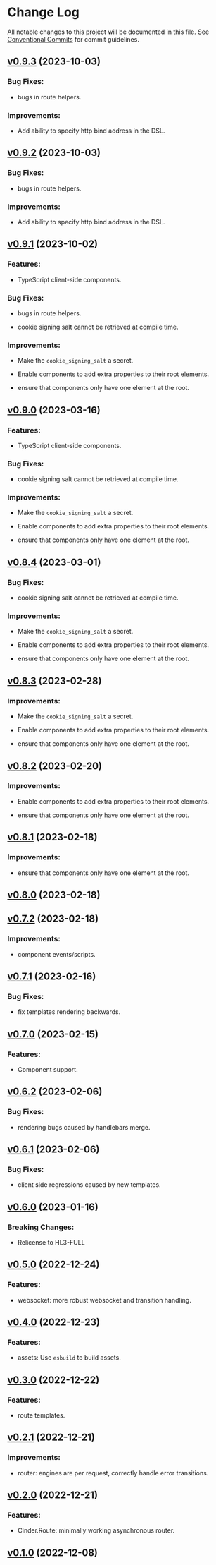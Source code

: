 # Change Log

All notable changes to this project will be documented in this file.
See [Conventional Commits](Https://conventionalcommits.org) for commit guidelines.

<!-- changelog -->

## [v0.9.3](https://code.harton.nz/cinder/cinder/compare/v0.9.2...v0.9.3) (2023-10-03)




### Bug Fixes:

* bugs in route helpers.

### Improvements:

* Add ability to specify http bind address in the DSL.

## [v0.9.2](https://code.harton.nz/cinder/cinder/compare/v0.9.1...v0.9.2) (2023-10-03)




### Bug Fixes:

* bugs in route helpers.

### Improvements:

* Add ability to specify http bind address in the DSL.

## [v0.9.1](https://code.harton.nz/cinder/cinder/compare/v0.9.0...v0.9.1) (2023-10-02)




### Features:

* TypeScript client-side components.

### Bug Fixes:

* bugs in route helpers.

* cookie signing salt cannot be retrieved at compile time.

### Improvements:

* Make the `cookie_signing_salt` a secret.

* Enable components to add extra properties to their root elements.

* ensure that components only have one element at the root.

## [v0.9.0](https://gitlab.com/jimsy/cinder/compare/v0.8.4...v0.9.0) (2023-03-16)




### Features:

* TypeScript client-side components.

### Bug Fixes:

* cookie signing salt cannot be retrieved at compile time.

### Improvements:

* Make the `cookie_signing_salt` a secret.

* Enable components to add extra properties to their root elements.

* ensure that components only have one element at the root.

## [v0.8.4](https://gitlab.com/jimsy/cinder/compare/v0.8.3...v0.8.4) (2023-03-01)




### Bug Fixes:

* cookie signing salt cannot be retrieved at compile time.

### Improvements:

* Make the `cookie_signing_salt` a secret.

* Enable components to add extra properties to their root elements.

* ensure that components only have one element at the root.

## [v0.8.3](https://gitlab.com/jimsy/cinder/compare/v0.8.2...v0.8.3) (2023-02-28)




### Improvements:

* Make the `cookie_signing_salt` a secret.

* Enable components to add extra properties to their root elements.

* ensure that components only have one element at the root.

## [v0.8.2](https://gitlab.com/jimsy/cinder/compare/v0.8.1...v0.8.2) (2023-02-20)




### Improvements:

* Enable components to add extra properties to their root elements.

* ensure that components only have one element at the root.

## [v0.8.1](https://gitlab.com/jimsy/cinder/compare/v0.8.0...v0.8.1) (2023-02-18)




### Improvements:

* ensure that components only have one element at the root.

## [v0.8.0](https://gitlab.com/jimsy/cinder/compare/v0.7.2...v0.8.0) (2023-02-18)




## [v0.7.2](https://gitlab.com/jimsy/cinder/compare/v0.7.1...v0.7.2) (2023-02-18)




### Improvements:

* component events/scripts.

## [v0.7.1](https://gitlab.com/jimsy/cinder/compare/v0.7.0...v0.7.1) (2023-02-16)




### Bug Fixes:

* fix templates rendering backwards.

## [v0.7.0](https://gitlab.com/jimsy/cinder/compare/v0.6.2...v0.7.0) (2023-02-15)




### Features:

* Component support.

## [v0.6.2](https://gitlab.com/jimsy/cinder/compare/v0.6.1...v0.6.2) (2023-02-06)




### Bug Fixes:

* rendering bugs caused by handlebars merge.

## [v0.6.1](https://gitlab.com/jimsy/cinder/compare/v0.6.0...v0.6.1) (2023-02-06)




### Bug Fixes:

* client side regressions caused by new templates.

## [v0.6.0](https://gitlab.com/jimsy/cinder/compare/v0.5.0...v0.6.0) (2023-01-16)
### Breaking Changes:

* Relicense to HL3-FULL



## [v0.5.0](https://gitlab.com/jimsy/cinder/compare/v0.4.0...v0.5.0) (2022-12-24)




### Features:

* websocket: more robust websocket and transition handling.

## [v0.4.0](https://gitlab.com/jimsy/cinder/compare/v0.3.0...v0.4.0) (2022-12-23)




### Features:

* assets: Use `esbuild` to build assets.

## [v0.3.0](https://gitlab.com/jimsy/cinder/compare/v0.2.1...v0.3.0) (2022-12-22)




### Features:

* route templates.

## [v0.2.1](https://gitlab.com/jimsy/cinder/compare/v0.2.0...v0.2.1) (2022-12-21)




### Improvements:

* router: engines are per request, correctly handle error transitions.

## [v0.2.0](https://gitlab.com/jimsy/cinder/compare/v0.1.0...v0.2.0) (2022-12-21)




### Features:

* Cinder.Route: minimally working asynchronous router.

## [v0.1.0](https://gitlab.com/jimsy/cinder/compare/v0.1.0...v0.1.0) (2022-12-08)



